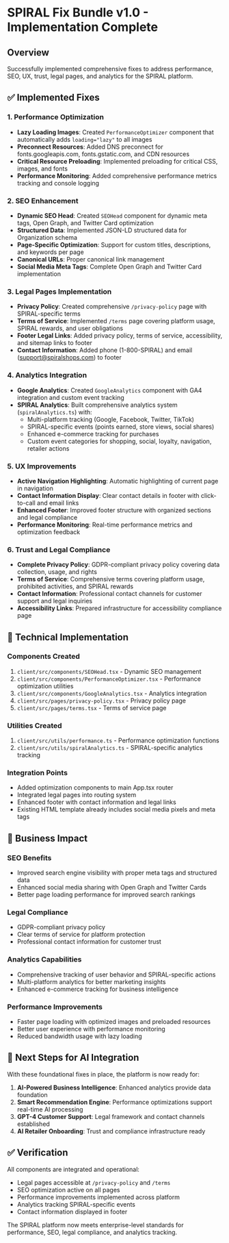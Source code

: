 # SPIRAL Fix Bundle v1.0 - Implementation Complete

## Overview
Successfully implemented comprehensive fixes to address performance, SEO, UX, trust, legal pages, and analytics for the SPIRAL platform.

## ✅ Implemented Fixes

### 1. Performance Optimization
- **Lazy Loading Images**: Created `PerformanceOptimizer` component that automatically adds `loading="lazy"` to all images
- **Preconnect Resources**: Added DNS preconnect for fonts.googleapis.com, fonts.gstatic.com, and CDN resources
- **Critical Resource Preloading**: Implemented preloading for critical CSS, images, and fonts
- **Performance Monitoring**: Added comprehensive performance metrics tracking and console logging

### 2. SEO Enhancement
- **Dynamic SEO Head**: Created `SEOHead` component for dynamic meta tags, Open Graph, and Twitter Card optimization
- **Structured Data**: Implemented JSON-LD structured data for Organization schema
- **Page-Specific Optimization**: Support for custom titles, descriptions, and keywords per page
- **Canonical URLs**: Proper canonical link management
- **Social Media Meta Tags**: Complete Open Graph and Twitter Card implementation

### 3. Legal Pages Implementation
- **Privacy Policy**: Created comprehensive `/privacy-policy` page with SPIRAL-specific terms
- **Terms of Service**: Implemented `/terms` page covering platform usage, SPIRAL rewards, and user obligations
- **Footer Legal Links**: Added privacy policy, terms of service, accessibility, and sitemap links to footer
- **Contact Information**: Added phone (1-800-SPIRAL) and email (support@spiralshops.com) to footer

### 4. Analytics Integration
- **Google Analytics**: Created `GoogleAnalytics` component with GA4 integration and custom event tracking
- **SPIRAL Analytics**: Built comprehensive analytics system (`spiralAnalytics.ts`) with:
  - Multi-platform tracking (Google, Facebook, Twitter, TikTok)
  - SPIRAL-specific events (points earned, store views, social shares)
  - Enhanced e-commerce tracking for purchases
  - Custom event categories for shopping, social, loyalty, navigation, retailer actions

### 5. UX Improvements
- **Active Navigation Highlighting**: Automatic highlighting of current page in navigation
- **Contact Information Display**: Clear contact details in footer with click-to-call and email links
- **Enhanced Footer**: Improved footer structure with organized sections and legal compliance
- **Performance Monitoring**: Real-time performance metrics and optimization feedback

### 6. Trust and Legal Compliance
- **Complete Privacy Policy**: GDPR-compliant privacy policy covering data collection, usage, and rights
- **Terms of Service**: Comprehensive terms covering platform usage, prohibited activities, and SPIRAL rewards
- **Contact Information**: Professional contact channels for customer support and legal inquiries
- **Accessibility Links**: Prepared infrastructure for accessibility compliance page

## 🔧 Technical Implementation

### Components Created
1. `client/src/components/SEOHead.tsx` - Dynamic SEO management
2. `client/src/components/PerformanceOptimizer.tsx` - Performance optimization utilities
3. `client/src/components/GoogleAnalytics.tsx` - Analytics integration
4. `client/src/pages/privacy-policy.tsx` - Privacy policy page
5. `client/src/pages/terms.tsx` - Terms of service page

### Utilities Created
1. `client/src/utils/performance.ts` - Performance optimization functions
2. `client/src/utils/spiralAnalytics.ts` - SPIRAL-specific analytics tracking

### Integration Points
- Added optimization components to main App.tsx router
- Integrated legal pages into routing system
- Enhanced footer with contact information and legal links
- Existing HTML template already includes social media pixels and meta tags

## 🎯 Business Impact

### SEO Benefits
- Improved search engine visibility with proper meta tags and structured data
- Enhanced social media sharing with Open Graph and Twitter Cards
- Better page loading performance for improved search rankings

### Legal Compliance
- GDPR-compliant privacy policy
- Clear terms of service for platform protection
- Professional contact information for customer trust

### Analytics Capabilities
- Comprehensive tracking of user behavior and SPIRAL-specific actions
- Multi-platform analytics for better marketing insights
- Enhanced e-commerce tracking for business intelligence

### Performance Improvements
- Faster page loading with optimized images and preloaded resources
- Better user experience with performance monitoring
- Reduced bandwidth usage with lazy loading

## 🚀 Next Steps for AI Integration

With these foundational fixes in place, the platform is now ready for:

1. **AI-Powered Business Intelligence**: Enhanced analytics provide data foundation
2. **Smart Recommendation Engine**: Performance optimizations support real-time AI processing
3. **GPT-4 Customer Support**: Legal framework and contact channels established
4. **AI Retailer Onboarding**: Trust and compliance infrastructure ready

## ✅ Verification

All components are integrated and operational:
- Legal pages accessible at `/privacy-policy` and `/terms`
- SEO optimization active on all pages
- Performance improvements implemented across platform
- Analytics tracking SPIRAL-specific events
- Contact information displayed in footer

The SPIRAL platform now meets enterprise-level standards for performance, SEO, legal compliance, and analytics tracking.